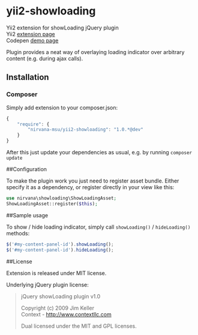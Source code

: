 yii2-showloading
================

Yii2 extension for showLoading jQuery plugin  
Yii2 [extension page](http://www.yiiframework.com/extension/yii2-showloading)  
Codepen [demo page](http://codepen.io/jasondavis/pen/fAzcI)

Plugin provides a neat way of overlaying loading indicator over arbitrary content (e.g. during ajax calls).

## Installation

### Composer

Simply add extension to your composer.json:
``` js
{
    "require": {
        "nirvana-msu/yii2-showloading": "1.0.*@dev"
    }
}
```
After this just update your dependencies as usual, e.g. by running `composer update`

##Configuration

To make the plugin work you just need to register asset bundle. Either specify it as a dependency, or register directly in your view like this:
``` php
use nirvana\showloading\ShowLoadingAsset;
ShowLoadingAsset::register($this);
```

##Sample usage

To show / hide loading indicator, simply call `showLoading()` / `hideLoading()` methods:
``` js
$('#my-content-panel-id').showLoading();
$('#my-content-panel-id').hideLoading();
```

##License

Extension is released under MIT license.

Underlying jQuery plugin license:
> jQuery showLoading plugin v1.0   
> 
> Copyright (c) 2009 Jim Keller  
> Context - http://www.contextllc.com 
> 
> Dual licensed under the MIT and GPL licenses.